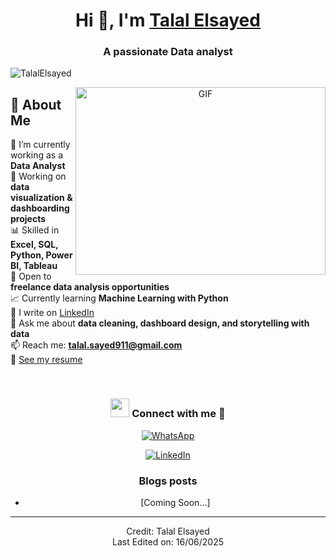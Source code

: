  <h1 align="center">Hi 👋, I'm <a href="#" target="blank">Talal Elsayed</a></h1>
<h3 align="center">A passionate Data analyst</h3>

<p align="left">
  <img src="https://komarev.com/ghpvc/?username=TalalElsayed&label=Profile%20views&color=0e75b6&style=flat" alt="TalalElsayed" />
</p>

<a target="_blank" align="center">
  <img align="right" top="500" height="300" width="400" alt="GIF" src="https://media.giphy.com/media/SWoSkN6DxTszqIKEqv/giphy.gif">
</a>

 ## 👋 About Me

🔭 I’m currently working as a **Data Analyst**  
🌱 Working on **data visualization & dashboarding projects**  
📊 Skilled in **Excel, SQL, Python, Power BI, Tableau**  
🤝 Open to **freelance data analysis opportunities**  
📈 Currently learning **Machine Learning with Python**  
📝 I write on [LinkedIn](https://linkedin.com/in/talal-data)  
💬 Ask me about **data cleaning, dashboard design, and storytelling with data**  
📫 Reach me: **talal.sayed911@gmail.com**  
📄 [See my resume](https://example.com/resume.pdf) <!-- حط لينك فعلي هنا -->


<br/>

<h3 align="center">
  <img src="https://media.giphy.com/media/iY8CRBdQXODJSCERIr/giphy.gif" width="30" height="30"> Connect with me 🤝
</h3>


  <div align="center" class="icons-social">
  <!-- WhatsApp -->
<a target="_blank" href="https://wa.me/201091993568">
  <img src="https://img.icons8.com/color/48/000000/whatsapp--v1.png" alt="WhatsApp">
</a>

  
  </div>
  <p align="center">
  <div align="center" class="icons-social">
    <!-- LinkedIn -->
    <a target="_blank" href="https://linkedin.com/in/talal-data">
      <img src="https://img.icons8.com/doodle/40/000000/linkedin--v2.png" alt="LinkedIn">
    </a>

 
 

### Blogs posts

<!-- BLOG-POST-LIST:START -->
- [Coming Soon...]
<!-- BLOG-POST-LIST:END -->

---

Credit: Talal Elsayed  
Last Edited on: 16/06/2025
